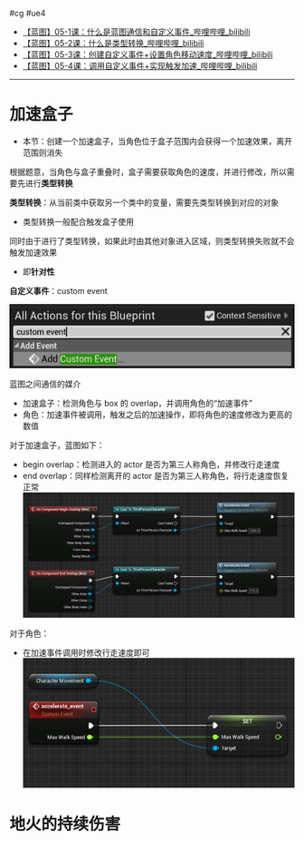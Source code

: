 #cg #ue4 
- [【蓝图】05-1课：什么是蓝图通信和自定义事件\_哔哩哔哩\_bilibili](https://www.bilibili.com/video/BV164411Y732?t=3.7&p=34)
- [【蓝图】05-2课：什么是类型转换\_哔哩哔哩\_bilibili](https://www.bilibili.com/video/BV164411Y732?t=3.3&p=35)
- [【蓝图】05-3课：创建自定义事件+设置角色移动速度\_哔哩哔哩\_bilibili](https://www.bilibili.com/video/BV164411Y732?t=118.8&p=36)
- [【蓝图】05-4课：调用自定义事件+实现触发加速\_哔哩哔哩\_bilibili](https://www.bilibili.com/video/BV164411Y732?t=2.5&p=37)
---
# 加速盒子
- 本节：创建一个加速盒子，当角色位于盒子范围内会获得一个加速效果，离开范围则消失

根据题意，当角色与盒子重叠时，盒子需要获取角色的速度，并进行修改，所以需要先进行**类型转换**


**类型转换**：从当前类中获取另一个类中的变量，需要先类型转换到对应的对象
- 类型转换一般配合触发盒子使用

同时由于进行了类型转换，如果此时由其他对象进入区域，则类型转换失败就不会触发加速效果
- 即**针对性**

**自定义事件**：custom event

![](img/Pasted%20image%2020240116085406.png)

蓝图之间通信的媒介

- 加速盒子：检测角色与 box 的 overlap，并调用角色的“加速事件”
- 角色：加速事件被调用，触发之后的加速操作，即将角色的速度修改为更高的数值

对于加速盒子，蓝图如下：
- begin overlap：检测进入的 actor 是否为第三人称角色，并修改行走速度
- end overlap：同样检测离开的 actor 是否为第三人称角色，将行走速度恢复正常
![](img/Pasted%20image%2020240116085602.png)

对于角色：
- 在加速事件调用时修改行走速度即可
![](img/Pasted%20image%2020240116085648.png)

# 地火的持续伤害




